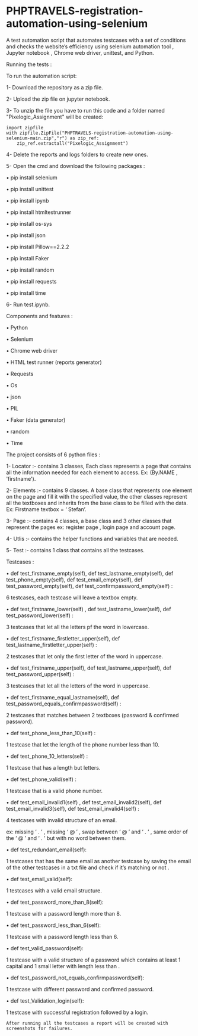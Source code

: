 # PHPTRAVELS-registration-automation-using-selenium

A test automation script that automates testcases with a set of conditions and checks the website’s efficiency using selenium automation tool , Jupyter notebook , Chrome web driver, unittest,  and Python.

Running the tests :

To run the automation script:

1- Download the repository as a zip file.

2- Upload the zip file on jupyter notebook.

3- To unzip the file you have to run this code and a folder named "Pixelogic_Assignment" will be created:

    import zipfile
    with zipfile.ZipFile("PHPTRAVELS-registration-automation-using-selenium-main.zip","r") as zip_ref:
        zip_ref.extractall("Pixelogic_Assignment")
        
 4- Delete the reports and logs folders to create new ones.
 
 5- Open the cmd and download the following packages :
 
   •	pip install selenium
   
   • pip install unittest

   •	pip install ipynb

   •	pip install htmltestrunner

   •	pip install os-sys

   •	pip install json

   •	pip install Pillow==2.2.2

   •	pip install Faker

   •	pip install random
   
   • pip install requests

   •	pip install time
 
 6- Run test.ipynb.
 
Components and features :

•	Python

•	Selenium

•	Chrome web driver

•	HTML test runner (reports generator)

•	Requests 

•	Os

•	json

•	PIL

•	Faker (data generator)

•	random

•	Time

The project consists of 6 python files :

1-	Locator :- contains 3 classes, Each class represents a page that contains 
all the information needed for each element to access.
Ex: (By.NAME , 'firstname').

2-	Elements :- contains 9 classes. A base class that represents one element on the page and fill it with the specified value, the other classes represent all the textboxes and inherits from the base class to be filled with the data.
Ex: Firstname textbox = ‘ Stefan’.

3-	Page :-  contains 4 classes, a base class and 3 other classes that represent the pages ex: register page , login page and account page.

4-	Utlis :- contains the helper functions and variables that are needed.

5-	Test :- contains 1 class that contains all the testcases.

Testcases :

•	def test_firstname_empty(self), def test_lastname_empty(self), def test_phone_empty(self), def test_email_empty(self), def test_password_empty(self), def test_confirmpassword_empty(self) :

6 testcases, each testcase will leave a textbox empty.


•	def test_firstname_lower(self) , def test_lastname_lower(self), def test_password_lower(self) :

3 testcases that let all the letters pf the word in lowercase.


•	def test_firstname_firstletter_upper(self), def test_lastname_firstletter_upper(self) :

2 testcases that let only the first letter of the word in uppercase.


•	def test_firstname_upper(self), def test_lastname_upper(self), def test_password_upper(self) :

3 testcases that let all the letters of the word in uppercase.


•	def test_firstname_equal_lastname(self), def test_password_equals_confirmpassword(self) :

2 testcases that matches between 2 textboxes (password & confirmed password).


•	def test_phone_less_than_10(self) :

1 testcase that let the length of the phone number less than 10.


•	def test_phone_10_letters(self) :

1 testcase that has a length but letters.


•	def test_phone_valid(self) :

1 testcase that is a valid phone number.


•	def test_email_invalid1(self) ,  def test_email_invalid2(self), def test_email_invalid3(self), def test_email_invalid4(self) :

4 testcases with invalid structure of an email. 

 ex: missing ‘ . ’ , missing ‘ @ ’ , swap between ‘ @ ’ and ‘ . ’ , same order of the ‘ @ ’ and ‘ . ’ but with no word between them.


•	def test_redundant_email(self):

1 testcases that has the same email as another testcase by saving the email of the 
other testcases in a txt file and check if it’s matching or not .


•	def test_email_valid(self):

1 testcases with a valid email structure.


•	def test_password_more_than_8(self):

1 testcase with a password length more than 8.


•	def test_password_less_than_6(self):

1 testcase with a password length less than 6.


•	def test_valid_password(self):

1 testcase with a valid structure of a password which contains at least 1 capital and 1 small letter with length less than .


•	def test_password_not_equals_confirmpassword(self):

1 testcase with different password and confirmed password.


•	def test_Validation_login(self):

1 testcase with successful registration followed by a login.


    After running all the testcases a report will be created with screenshots for failures.
